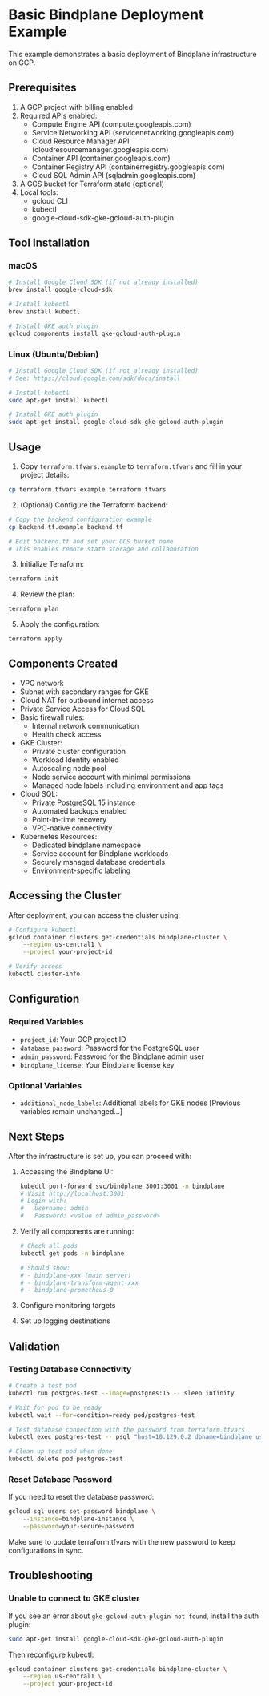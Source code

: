 # Basic Bindplane Deployment Example

This example demonstrates a basic deployment of Bindplane infrastructure on GCP.

## Prerequisites

1. A GCP project with billing enabled
2. Required APIs enabled:
   - Compute Engine API (compute.googleapis.com)
   - Service Networking API (servicenetworking.googleapis.com)
   - Cloud Resource Manager API (cloudresourcemanager.googleapis.com)
   - Container API (container.googleapis.com)
   - Container Registry API (containerregistry.googleapis.com)
   - Cloud SQL Admin API (sqladmin.googleapis.com)
3. A GCS bucket for Terraform state (optional)
4. Local tools:
   - gcloud CLI
   - kubectl
   - google-cloud-sdk-gke-gcloud-auth-plugin

## Tool Installation

### macOS

```bash
# Install Google Cloud SDK (if not already installed)
brew install google-cloud-sdk

# Install kubectl
brew install kubectl

# Install GKE auth plugin
gcloud components install gke-gcloud-auth-plugin
```

### Linux (Ubuntu/Debian)

```bash
# Install Google Cloud SDK (if not already installed)
# See: https://cloud.google.com/sdk/docs/install

# Install kubectl
sudo apt-get install kubectl

# Install GKE auth plugin
sudo apt-get install google-cloud-sdk-gke-gcloud-auth-plugin
```

## Usage

1. Copy `terraform.tfvars.example` to `terraform.tfvars` and fill in your project details:

```bash
cp terraform.tfvars.example terraform.tfvars
```

2. (Optional) Configure the Terraform backend:

```bash
# Copy the backend configuration example
cp backend.tf.example backend.tf

# Edit backend.tf and set your GCS bucket name
# This enables remote state storage and collaboration
```

3. Initialize Terraform:

```bash
terraform init
```

4. Review the plan:

```bash
terraform plan
```

5. Apply the configuration:

```bash
terraform apply
```

## Components Created

- VPC network
- Subnet with secondary ranges for GKE
- Cloud NAT for outbound internet access
- Private Service Access for Cloud SQL
- Basic firewall rules:
  - Internal network communication
  - Health check access
- GKE Cluster:
  - Private cluster configuration
  - Workload Identity enabled
  - Autoscaling node pool
  - Node service account with minimal permissions
  - Managed node labels including environment and app tags
- Cloud SQL:
  - Private PostgreSQL 15 instance
  - Automated backups enabled
  - Point-in-time recovery
  - VPC-native connectivity
- Kubernetes Resources:
  - Dedicated bindplane namespace
  - Service account for Bindplane workloads
  - Securely managed database credentials
  - Environment-specific labeling

## Accessing the Cluster

After deployment, you can access the cluster using:

```bash
# Configure kubectl
gcloud container clusters get-credentials bindplane-cluster \
    --region us-central1 \
    --project your-project-id

# Verify access
kubectl cluster-info
```

## Configuration

### Required Variables

- `project_id`: Your GCP project ID
- `database_password`: Password for the PostgreSQL user
- `admin_password`: Password for the Bindplane admin user
- `bindplane_license`: Your Bindplane license key

### Optional Variables

- `additional_node_labels`: Additional labels for GKE nodes
  [Previous variables remain unchanged...]

## Next Steps

After the infrastructure is set up, you can proceed with:

1. Accessing the Bindplane UI:
   ```bash
   kubectl port-forward svc/bindplane 3001:3001 -n bindplane
   # Visit http://localhost:3001
   # Login with:
   #   Username: admin
   #   Password: <value of admin_password>
   ```
2. Verify all components are running:

   ```bash
   # Check all pods
   kubectl get pods -n bindplane

   # Should show:
   # - bindplane-xxx (main server)
   # - bindplane-transform-agent-xxx
   # - bindplane-prometheus-0
   ```

3. Configure monitoring targets
4. Set up logging destinations

## Validation

### Testing Database Connectivity

```bash
# Create a test pod
kubectl run postgres-test --image=postgres:15 -- sleep infinity

# Wait for pod to be ready
kubectl wait --for=condition=ready pod/postgres-test

# Test database connection with the password from terraform.tfvars
kubectl exec postgres-test -- psql "host=10.129.0.2 dbname=bindplane user=bindplane password=your-secure-password"

# Clean up test pod when done
kubectl delete pod postgres-test
```

### Reset Database Password

If you need to reset the database password:

```bash
gcloud sql users set-password bindplane \
    --instance=bindplane-instance \
    --password=your-secure-password
```

Make sure to update terraform.tfvars with the new password to keep configurations in sync.

## Troubleshooting

### Unable to connect to GKE cluster

If you see an error about `gke-gcloud-auth-plugin not found`, install the auth plugin:

```bash
sudo apt-get install google-cloud-sdk-gke-gcloud-auth-plugin
```

Then reconfigure kubectl:

```bash
gcloud container clusters get-credentials bindplane-cluster \
    --region us-central1 \
    --project your-project-id
```
